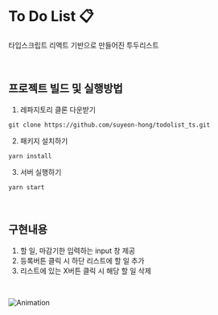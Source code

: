 # To Do List 📋

타입스크립트 리액트 기반으로 만들어진 투두리스트

<br>

## 프로젝트 빌드 및 실행방법

1. 레파지토리 클론 다운받기

```
git clone https://github.com/suyeon-hong/todolist_ts.git
```

2. 패키지 설치하기

```
yarn install
```

3. 서버 실행하기

```
yarn start
```

<br>

## 구현내용

1. 할 일, 마감기한 입력하는 input 창 제공
2. 등록버튼 클릭 시 하단 리스트에 할 일 추가
3. 리스트에 있는 X버튼 클릭 시 해당 할 일 삭제

<br>

![Animation](https://user-images.githubusercontent.com/78653426/152627182-1b4ab338-8191-4222-9049-6d97dba9b4ce.gif)
